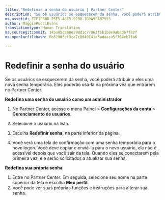 ```yaml
---
title: "Redefinir a senha do usuário | Partner Center"
description: "Se os usuários se esquecerem da senha, você poderá atribuir a eles uma nova senha temporária. Eles poderão usá-la na próxima vez que entrarem no Partner Center."
ms.assetid: E7F1F68D-25E5-46C5-9C98-1D0A9FAB7993
author: MaggiePucciEvans
translationtype: Human Translation
ms.sourcegitcommit: 14ba85c868e59dd1c77063f5b1b0e9ab8db7f82f
ms.openlocfilehash: 6b62003ef9ca7c8d40141a3adaaca5f704eb7fa6

---
```


# Redefinir a senha do usuário


Se os usuários se esquecerem da senha, você poderá atribuir a eles uma nova senha temporária. Eles poderão usá-la na próxima vez que entrarem no Partner Center.

**Redefina uma senha do usuário como um administrador**

1.  No Partner Center, acesse o menu Painel &gt; **Configurações da conta** &gt; **Gerenciamento de usuários**.
2.  Selecione o usuário na lista.

3.  Escolha **Redefinir senha**, na parte inferior da página.

4.  Você verá uma tela de confirmação com uma senha temporária para o novo logon. Você deve copiar e enviá-la para o novo usuário, ela não é acessível depois que você sair da tela. Quando eles se conectarem pela primeira vez, ele serão solicitados a atualizar sua senha.

**Redefina sua própria senha**

1.  Entre no Partner Center. Em seguida, selecione seu nome na parte superior da tela e escolha **Meu perfil**.
2.  Você pode ver suas próprias funções e instruções para alterar sua senha.

 

 






<!--HONumber=Nov16_HO4-->


